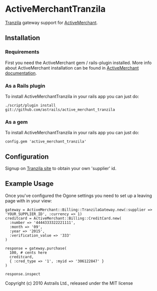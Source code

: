 # ActiveMerchantTranzila

[Tranzila](http://tranzila.com) gateway support for [ActiveMerchant](http://www.activemerchant.org/).

## Installation

### Requirements

First you need the ActiveMerchant gem / rails-plugin installed. More info about
ActiveMerchant installation can be found in [ActiveMerchant documentation](http://activemerchant.rubyforge.org/).

### As a Rails plugin

To install ActiveMerchantTranzila in your rails app you can just do:

    ./script/plugin install git://github.com/astrails/active_merchant_tranzila

### As a gem

To install ActiveMerchantTranzila in your rails app you can just do:

    config.gem 'active_merchant_tranzila'

## Configuration

Signup on [Tranzila site](http://tranzila.com) to obtain your own 'supplier' id.

## Example Usage

Once you've configured the Ogone settings you need to set up a leaving page with in your view:

    gateway = ActiveMerchant::Billing::TranzilaGateway.new(:supplier => 'YOUR_SUPPLIER_ID', :currency => 1)
    creditcard = ActiveMerchant::Billing::CreditCard.new(
      :number => '4444333322221111',
      :month => '09',
      :year => '2015',
      :verification_value => '333'
    )

    response = gateway.purchase(
      100, # cents here
      creditcard,
      { :cred_type => '1', :myid => '306122847' }
    )

    response.inspect

Copyright (c) 2010 Astrails Ltd., released under the MIT license
